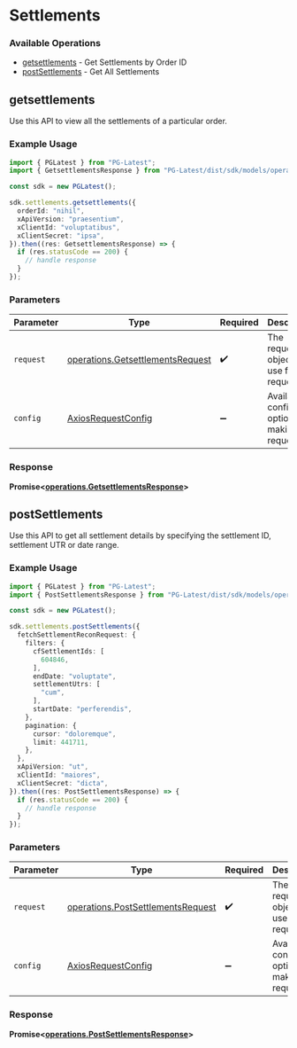 # Settlements

### Available Operations

* [getsettlements](#getsettlements) - Get Settlements by Order ID
* [postSettlements](#postsettlements) - Get All Settlements

## getsettlements

Use this API to view all the settlements of a particular order.

### Example Usage

```typescript
import { PGLatest } from "PG-Latest";
import { GetsettlementsResponse } from "PG-Latest/dist/sdk/models/operations";

const sdk = new PGLatest();

sdk.settlements.getsettlements({
  orderId: "nihil",
  xApiVersion: "praesentium",
  xClientId: "voluptatibus",
  xClientSecret: "ipsa",
}).then((res: GetsettlementsResponse) => {
  if (res.statusCode == 200) {
    // handle response
  }
});
```

### Parameters

| Parameter                                                                            | Type                                                                                 | Required                                                                             | Description                                                                          |
| ------------------------------------------------------------------------------------ | ------------------------------------------------------------------------------------ | ------------------------------------------------------------------------------------ | ------------------------------------------------------------------------------------ |
| `request`                                                                            | [operations.GetsettlementsRequest](../../models/operations/getsettlementsrequest.md) | :heavy_check_mark:                                                                   | The request object to use for the request.                                           |
| `config`                                                                             | [AxiosRequestConfig](https://axios-http.com/docs/req_config)                         | :heavy_minus_sign:                                                                   | Available config options for making requests.                                        |


### Response

**Promise<[operations.GetsettlementsResponse](../../models/operations/getsettlementsresponse.md)>**


## postSettlements

Use this API to get all settlement details by specifying the settlement ID, settlement UTR or date range.

### Example Usage

```typescript
import { PGLatest } from "PG-Latest";
import { PostSettlementsResponse } from "PG-Latest/dist/sdk/models/operations";

const sdk = new PGLatest();

sdk.settlements.postSettlements({
  fetchSettlementReconRequest: {
    filters: {
      cfSettlementIds: [
        604846,
      ],
      endDate: "voluptate",
      settlementUtrs: [
        "cum",
      ],
      startDate: "perferendis",
    },
    pagination: {
      cursor: "doloremque",
      limit: 441711,
    },
  },
  xApiVersion: "ut",
  xClientId: "maiores",
  xClientSecret: "dicta",
}).then((res: PostSettlementsResponse) => {
  if (res.statusCode == 200) {
    // handle response
  }
});
```

### Parameters

| Parameter                                                                              | Type                                                                                   | Required                                                                               | Description                                                                            |
| -------------------------------------------------------------------------------------- | -------------------------------------------------------------------------------------- | -------------------------------------------------------------------------------------- | -------------------------------------------------------------------------------------- |
| `request`                                                                              | [operations.PostSettlementsRequest](../../models/operations/postsettlementsrequest.md) | :heavy_check_mark:                                                                     | The request object to use for the request.                                             |
| `config`                                                                               | [AxiosRequestConfig](https://axios-http.com/docs/req_config)                           | :heavy_minus_sign:                                                                     | Available config options for making requests.                                          |


### Response

**Promise<[operations.PostSettlementsResponse](../../models/operations/postsettlementsresponse.md)>**

